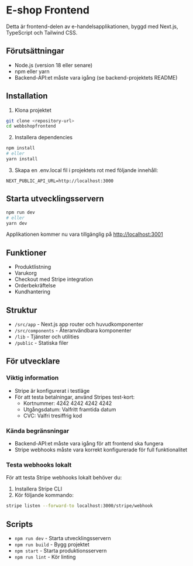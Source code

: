 # E-shop Frontend

Detta är frontend-delen av e-handelsapplikationen, byggd med Next.js, TypeScript och Tailwind CSS.

## Förutsättningar

- Node.js (version 18 eller senare)
- npm eller yarn
- Backend-API:et måste vara igång (se backend-projektets README)

## Installation

1. Klona projektet
```bash
git clone <repository-url>
cd webbshopfrontend
```

2. Installera dependencies
```bash
npm install
# eller
yarn install
```

3. Skapa en .env.local fil i projektets rot med följande innehåll:
```env
NEXT_PUBLIC_API_URL=http://localhost:3000
```

## Starta utvecklingsservern

```bash
npm run dev
# eller
yarn dev
```

Applikationen kommer nu vara tillgänglig på [http://localhost:3001](http://localhost:3001)

## Funktioner

- Produktlistning
- Varukorg
- Checkout med Stripe integration
- Orderbekräftelse
- Kundhantering

## Struktur

- `/src/app` - Next.js app router och huvudkomponenter
- `/src/components` - Återanvändbara komponenter
- `/lib` - Tjänster och utilities
- `/public` - Statiska filer

## För utvecklare

### Viktig information

- Stripe är konfigurerat i testläge
- För att testa betalningar, använd Stripes test-kort:
  - Kortnummer: 4242 4242 4242 4242
  - Utgångsdatum: Valfritt framtida datum
  - CVC: Valfri tresiffrig kod

### Kända begränsningar

- Backend-API:et måste vara igång för att frontend ska fungera
- Stripe webhooks måste vara korrekt konfigurerade för full funktionalitet

### Testa webhooks lokalt

För att testa Stripe webhooks lokalt behöver du:

1. Installera Stripe CLI
2. Kör följande kommando:
```bash
stripe listen --forward-to localhost:3000/stripe/webhook
```

## Scripts

- `npm run dev` - Starta utvecklingsservern
- `npm run build` - Bygg projektet
- `npm start` - Starta produktionsservern
- `npm run lint` - Kör linting
